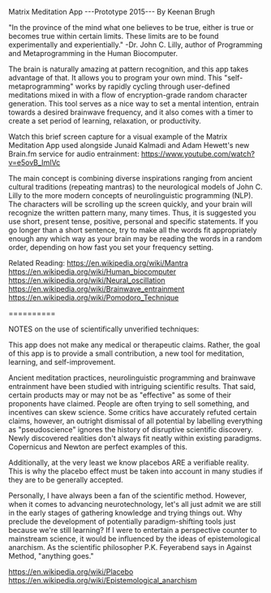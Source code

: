 Matrix Meditation App
---Prototype 2015---
By Keenan Brugh

"In the province of the mind what one believes to be true, either is true or becomes true within certain limits. These limits are to be found experimentally and experientially." 
        -Dr. John C. Lilly, author of Programming and Metaprogramming in the Human Biocomputer.

The brain is naturally amazing at pattern recognition, and this app takes advantage of that. It allows you to program your own mind. This "self-metaprogramming" works by rapidly cycling through user-defined meditations mixed in with a flow of encryption-grade random character generation. This tool serves as a nice way to set a mental intention, entrain towards a desired brainwave frequency, and it also comes with a timer to create a set period of learning, relaxation, or productivity. 

Watch this brief screen capture for a visual example of the Matrix Meditation App used alongside Junaid Kalmadi and Adam Hewett's new Brain.fm service for audio entrainment: https://www.youtube.com/watch?v=e5ovB_ImIVc

The main concept is combining diverse inspirations ranging from ancient cultural traditions (repeating mantras) to the neurological models of John C. Lilly to the more modern concepts of neurolinguistic programming (NLP). The characters will be scrolling up the screen quickly, and your brain will recognize the written pattern many, many times. Thus, it is suggested you use short, present tense, positive, personal and specific statements. If you go longer than a short sentence, try to make all the words fit appropriately enough any which way as your brain may be reading the words in a random order, depending on how fast you set your frequency setting.

Related Reading:
https://en.wikipedia.org/wiki/Mantra
https://en.wikipedia.org/wiki/Human_biocomputer
https://en.wikipedia.org/wiki/Neural_oscillation
https://en.wikipedia.org/wiki/Brainwave_entrainment
https://en.wikipedia.org/wiki/Pomodoro_Technique

==========

NOTES on the use of scientifically unverified techniques:

This app does not make any medical or therapeutic claims. Rather, the goal of this app is to provide a small contribution, a new tool for meditation, learning, and self-improvement.

Ancient meditation practices, neurolinguistic programming and brainwave entrainment have been studied with intriguing scientific results. That said, certain products may or may not be as "effective" as some of their proponents have claimed. People are often trying to sell something, and incentives can skew science. Some critics have accurately refuted certain claims, however, an outright dismissal of all potential by labelling everything as "pseudoscience" ignores the history of disruptive scientific discovery. Newly discovered realities don't always fit neatly within existing paradigms. Copernicus and Newton are perfect examples of this.

Additionally, at the very least we know placebos ARE a verifiable reality. This is why the placebo effect must be taken into account in many studies if they are to be generally accepted. 

Personally, I have always been a fan of the scientific method. However, when it comes to advancing neurotechnology, let's all just admit we are still in the early stages of gathering knowledge and trying things out. Why preclude the development of potentially paradigm-shifting tools just because we're still learning? If I were to entertain a perspective counter to mainstream science, it would be influenced by the ideas of epistemological anarchism. As the scientific philosopher P.K. Feyerabend says in Against Method, "anything goes."

https://en.wikipedia.org/wiki/Placebo
https://en.wikipedia.org/wiki/Epistemological_anarchism


